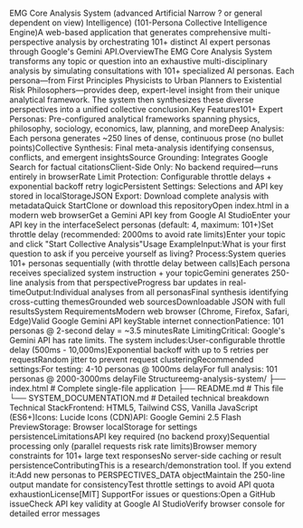 EMG Core Analysis System (advanced Artificial Narrow ? or general dependent on view) Intelligence) (101-Persona Collective Intelligence Engine)A web-based application that generates comprehensive multi-perspective analysis by orchestrating 101+ distinct AI expert personas through Google's Gemini API.OverviewThe EMG Core Analysis System transforms any topic or question into an exhaustive multi-disciplinary analysis by simulating consultations with 101+ specialized AI personas. Each persona—from First Principles Physicists to Urban Planners to Existential Risk Philosophers—provides deep, expert-level insight from their unique analytical framework. The system then synthesizes these diverse perspectives into a unified collective conclusion.Key Features101+ Expert Personas: Pre-configured analytical frameworks spanning physics, philosophy, sociology, economics, law, planning, and moreDeep Analysis: Each persona generates ~250 lines of dense, continuous prose (no bullet points)Collective Synthesis: Final meta-analysis identifying consensus, conflicts, and emergent insightsSource Grounding: Integrates Google Search for factual citationsClient-Side Only: No backend required—runs entirely in browserRate Limit Protection: Configurable throttle delays + exponential backoff retry logicPersistent Settings: Selections and API key stored in localStorageJSON Export: Download complete analysis with metadataQuick StartClone or download this repositoryOpen index.html in a modern web browserGet a Gemini API key from Google AI StudioEnter your API key in the interfaceSelect personas (default: 4, maximum: 101+)Set throttle delay (recommended: 2000ms to avoid rate limits)Enter your topic and click "Start Collective Analysis"Usage ExampleInput:What is your first question to ask if you perceive yourself as living?
Process:System queries 101+ personas sequentially (with throttle delay between calls)Each persona receives specialized system instruction + your topicGemini generates 250-line analysis from that perspectiveProgress bar updates in real-timeOutput:Individual analyses from all personasFinal synthesis identifying cross-cutting themesGrounded web sourcesDownloadable JSON with full resultsSystem RequirementsModern web browser (Chrome, Firefox, Safari, Edge)Valid Google Gemini API keyStable internet connectionPatience: 101 personas @ 2-second delay = ~3.5 minutesRate LimitingCritical: Google's Gemini API has rate limits. The system includes:User-configurable throttle delay (500ms - 10,000ms)Exponential backoff with up to 5 retries per requestRandom jitter to prevent request clusteringRecommended settings:For testing: 4-10 personas @ 1000ms delayFor full analysis: 101 personas @ 2000-3000ms delayFile Structureemg-analysis-system/
├── index.html              # Complete single-file application
├── README.md               # This file
└── SYSTEM_DOCUMENTATION.md # Detailed technical breakdown
Technical StackFrontend: HTML5, Tailwind CSS, Vanilla JavaScript (ES6+)Icons: Lucide Icons (CDN)API: Google Gemini 2.5 Flash PreviewStorage: Browser localStorage for settings persistenceLimitationsAPI key required (no backend proxy)Sequential processing only (parallel requests risk rate limits)Browser memory constraints for 101+ large text responsesNo server-side caching or result persistenceContributingThis is a research/demonstration tool. If you extend it:Add new personas to PERSPECTIVES_DATA objectMaintain the 250-line output mandate for consistencyTest throttle settings to avoid API quota exhaustionLicense[MIT]
SupportFor issues or questions:Open a GitHub issueCheck API key validity at Google AI StudioVerify browser console for detailed error messages
